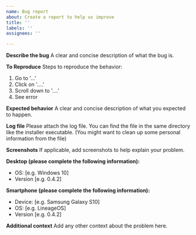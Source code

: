 ```yaml
---
name: Bug report
about: Create a report to help us improve
title: ''
labels: ''
assignees: ''

---
```


**Describe the bug**
A clear and concise description of what the bug is.

**To Reproduce**
Steps to reproduce the behavior:
1. Go to '...'
2. Click on '....'
3. Scroll down to '....'
4. See error

**Expected behavior**
A clear and concise description of what you expected to happen.

**Log file**
Please attach the log file. You can find the file in the same directory like the installer executable.
(You might want to clean up some personal information from the file)

**Screenshots**
If applicable, add screenshots to help explain your problem.

**Desktop (please complete the following information):**
 - OS: [e.g. Windows 10]
 - Version [e.g. 0.4.2]

**Smartphone (please complete the following information):**
 - Device: [e.g. Samsung Galaxy S10]
 - OS: [e.g. LineageOS]
 - Version [e.g. 0.4.2]

**Additional context**
Add any other context about the problem here.
